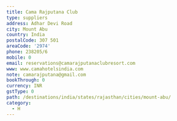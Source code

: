 ```yaml
---
title: Cama Rajputana Club
type: suppliers
address: Adhar Devi Road
city: Mount Abu
country: India
postalCode: 307 501
areaCode: '2974'
phone: 238205/6
mobile: 0
email: reservations@camarajputanaclubresort.com
www: www.camahotelsindia.com
note: camarajputana@gmail.com
bookThrough: 0
currency: INR
gstType: 0
path: /destinations/india/states/rajasthan/cities/mount-abu/
category:
  - H
---
```


